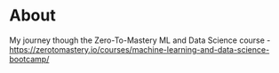 # About

My journey though the Zero-To-Mastery ML and Data Science course - https://zerotomastery.io/courses/machine-learning-and-data-science-bootcamp/

